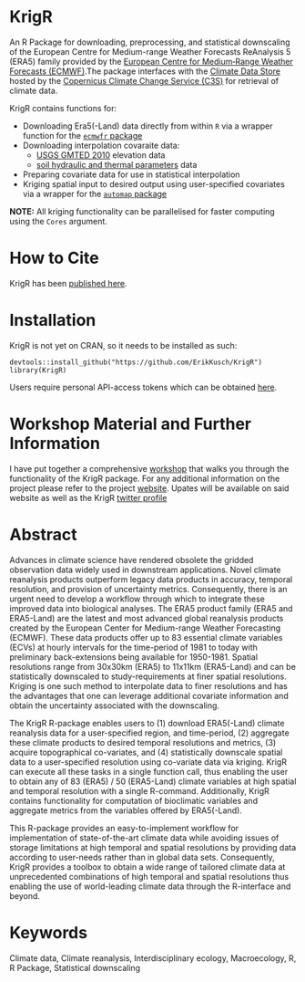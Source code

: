 # KrigR
An R Package for downloading, preprocessing, and statistical downscaling of the European Centre for Medium-range Weather Forecasts ReAnalysis 5 (ERA5) family provided by the [European Centre for Medium‐Range Weather Forecasts (ECMWF)](https://www.ecmwf.int/).The package interfaces with the [Climate Data Store](https://cds.climate.copernicus.eu/#!/home) hosted by the [Copernicus Climate Change Service (C3S)](https://cds.climate.copernicus.eu/about-c3s) for retrieval of climate data.

KrigR contains functions for:
- Downloading Era5(-Land) data directly from within `R` via a wrapper function for the [`ecmwfr` package](https://github.com/bluegreen-labs/ecmwfr)
- Downloading interpolation covaraite data:
    - [USGS GMTED 2010](https://www.usgs.gov/core-science-systems/eros/coastal-changes-and-impacts/gmted2010?qt-science_support_page_related_con=0#qt-science_support_page_related_con) elevation data  
    - [soil hydraulic and thermal parameters](http://globalchange.bnu.edu.cn/research/soil4.jsp) data
- Preparing covariate data for use in statistical interpolation
- Kriging spatial input to desired output using user-specified covariates via a wrapper for the [`automap` package](https://github.com/cran/automap)

**NOTE:** All kriging functionality can be parallelised for faster computing using the `Cores` argument.

# How to Cite
KrigR has been [published here](https://iopscience.iop.org/article/10.1088/1748-9326/ac48b3).

# Installation
KrigR is not yet on CRAN, so it needs to be installed as such:

```{r}
devtools::install_github("https://github.com/ErikKusch/KrigR")
library(KrigR)
```
Users require personal API-access tokens which can be obtained [here](https://accounts.ecmwf.int/auth/realms/ecmwf/login-actions/registration?client_id=cds&tab_id=VkbipqjwuIQ).

# Workshop Material and Further Information
I have put together a comprehensive [workshop](https://www.erikkusch.com/courses/krigr/) that walks you through the functionality of the KrigR package. For any additional information on the project please refer to the project [website](https://www.erikkusch.com/project/krigr/). Upates will be available on said website as well as the KrigR [twitter profile](https://twitter.com/ERAKrigR)

# Abstract
Advances in climate science have rendered obsolete the gridded observation data widely used in downstream applications. Novel climate reanalysis products outperform legacy data products in accuracy, temporal resolution, and provision of uncertainty metrics. Consequently, there is an urgent need to develop a workflow through which to integrate these improved data into biological analyses. The ERA5 product family (ERA5 and ERA5-Land) are the latest and most advanced global reanalysis products created by the European Center for Medium-range Weather Forecasting (ECMWF). These data products offer up to 83 essential climate variables (ECVs) at hourly intervals for the time-period of 1981 to today with preliminary back-extensions being available for 1950-1981. Spatial resolutions range from 30x30km (ERA5) to 11x11km (ERA5-Land) and can be statistically downscaled to study-requirements at finer spatial resolutions. Kriging is one such method to interpolate data to finer resolutions and has the advantages that one can leverage additional covariate information and obtain the uncertainty associated with the downscaling. 

The KrigR R-package enables users to (1) download ERA5(-Land) climate reanalysis data for a user-specified region, and time-period, (2) aggregate these climate products to desired temporal resolutions and metrics, (3) acquire topographical co-variates, and (4) statistically downscale spatial data to a user-specified resolution using co-variate data via kriging. KrigR can execute all these tasks in a single function call, thus enabling the user to obtain any of 83 (ERA5) / 50 (ERA5-Land) climate variables at high spatial and temporal resolution with a single R-command. Additionally, KrigR contains functionality for computation of bioclimatic variables and aggregate metrics from the variables offered by ERA5(-Land).

This R-package provides an easy-to-implement workflow for implementation of state-of-the-art climate data while avoiding issues of storage limitations at high temporal and spatial resolutions by providing data according to user-needs rather than in global data sets. 
Consequently, KrigR provides a toolbox to obtain a wide range of tailored climate data at unprecedented combinations of high temporal and spatial resolutions thus enabling the use of world-leading climate data through the R-interface and beyond.

# Keywords
Climate data, Climate reanalysis, Interdisciplinary ecology, Macroecology, R, R Package, Statistical downscaling
